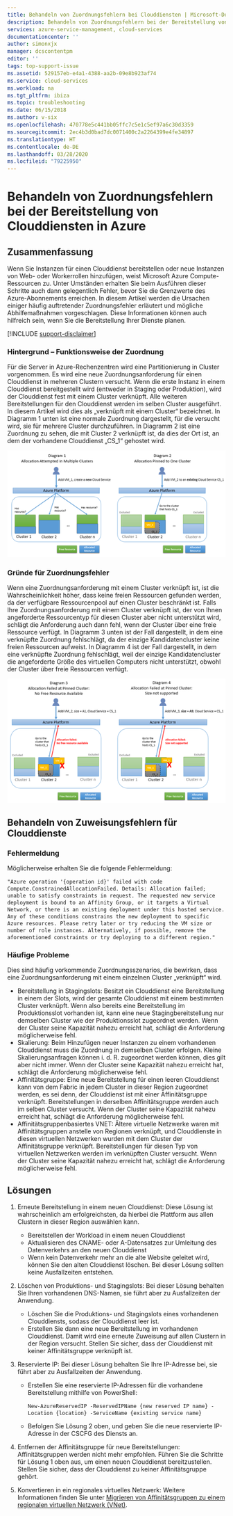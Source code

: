 ```yaml
---
title: Behandeln von Zuordnungsfehlern bei Clouddiensten | Microsoft-Dokumentation
description: Behandeln von Zuordnungsfehlern bei der Bereitstellung von Clouddiensten in Azure
services: azure-service-management, cloud-services
documentationcenter: ''
author: simonxjx
manager: dcscontentpm
editor: ''
tags: top-support-issue
ms.assetid: 529157eb-e4a1-4388-aa2b-09e8b923af74
ms.service: cloud-services
ms.workload: na
ms.tgt_pltfrm: ibiza
ms.topic: troubleshooting
ms.date: 06/15/2018
ms.author: v-six
ms.openlocfilehash: 470778e5c441bb05ffc7c5e1c5ef97a6c30d3359
ms.sourcegitcommit: 2ec4b3d0bad7dc0071400c2a2264399e4fe34897
ms.translationtype: HT
ms.contentlocale: de-DE
ms.lasthandoff: 03/28/2020
ms.locfileid: "79225950"
---
```

# <a name="troubleshooting-allocation-failure-when-you-deploy-cloud-services-in-azure"></a>Behandeln von Zuordnungsfehlern bei der Bereitstellung von Clouddiensten in Azure
## <a name="summary"></a>Zusammenfassung
Wenn Sie Instanzen für einen Clouddienst bereitstellen oder neue Instanzen von Web- oder Workerrollen hinzufügen, weist Microsoft Azure Compute-Ressourcen zu. Unter Umständen erhalten Sie beim Ausführen dieser Schritte auch dann gelegentlich Fehler, bevor Sie die Grenzwerte des Azure-Abonnements erreichen. In diesem Artikel werden die Ursachen einiger häufig auftretender Zuordnungsfehler erläutert und mögliche Abhilfemaßnahmen vorgeschlagen. Diese Informationen können auch hilfreich sein, wenn Sie die Bereitstellung Ihrer Dienste planen.

[!INCLUDE [support-disclaimer](../../includes/support-disclaimer.md)]

### <a name="background--how-allocation-works"></a>Hintergrund – Funktionsweise der Zuordnung
Für die Server in Azure-Rechenzentren wird eine Partitionierung in Cluster vorgenommen. Es wird eine neue Zuordnungsanforderung für einen Clouddienst in mehreren Clustern versucht. Wenn die erste Instanz in einem Clouddienst bereitgestellt wird (entweder in Staging oder Produktion), wird der Clouddienst fest mit einem Cluster verknüpft. Alle weiteren Bereitstellungen für den Clouddienst werden im selben Cluster ausgeführt. In diesem Artikel wird dies als „verknüpft mit einem Cluster“ bezeichnet. In Diagramm 1 unten ist eine normale Zuordnung dargestellt, für die versucht wird, sie für mehrere Cluster durchzuführen. In Diagramm 2 ist eine Zuordnung zu sehen, die mit Cluster 2 verknüpft ist, da dies der Ort ist, an dem der vorhandene Clouddienst „CS_1“ gehostet wird.

![Zuordnungsdiagramm](./media/cloud-services-allocation-failure/Allocation1.png)

### <a name="why-allocation-failure-happens"></a>Gründe für Zuordnungsfehler
Wenn eine Zuordnungsanforderung mit einem Cluster verknüpft ist, ist die Wahrscheinlichkeit höher, dass keine freien Ressourcen gefunden werden, da der verfügbare Ressourcenpool auf einen Cluster beschränkt ist. Falls Ihre Zuordnungsanforderung mit einem Cluster verknüpft ist, der von Ihnen angeforderte Ressourcentyp für diesen Cluster aber nicht unterstützt wird, schlägt die Anforderung auch dann fehl, wenn der Cluster über eine freie Ressource verfügt. In Diagramm 3 unten ist der Fall dargestellt, in dem eine verknüpfte Zuordnung fehlschlägt, da der einzige Kandidatencluster keine freien Ressourcen aufweist. In Diagramm 4 ist der Fall dargestellt, in dem eine verknüpfte Zuordnung fehlschlägt, weil der einzige Kandidatencluster die angeforderte Größe des virtuellen Computers nicht unterstützt, obwohl der Cluster über freie Ressourcen verfügt.

![Verknüpfte Zuordnung, Fehler](./media/cloud-services-allocation-failure/Allocation2.png)

## <a name="troubleshooting-allocation-failure-for-cloud-services"></a>Behandeln von Zuweisungsfehlern für Clouddienste
### <a name="error-message"></a>Fehlermeldung
Möglicherweise erhalten Sie die folgende Fehlermeldung:

    "Azure operation '{operation id}' failed with code Compute.ConstrainedAllocationFailed. Details: Allocation failed; unable to satisfy constraints in request. The requested new service deployment is bound to an Affinity Group, or it targets a Virtual Network, or there is an existing deployment under this hosted service. Any of these conditions constrains the new deployment to specific Azure resources. Please retry later or try reducing the VM size or number of role instances. Alternatively, if possible, remove the aforementioned constraints or try deploying to a different region."

### <a name="common-issues"></a>Häufige Probleme
Dies sind häufig vorkommende Zuordnungsszenarios, die bewirken, dass eine Zuordnungsanforderung mit einem einzelnen Cluster „verknüpft“ wird.

* Bereitstellung in Stagingslots: Besitzt ein Clouddienst eine Bereitstellung in einem der Slots, wird der gesamte Clouddienst mit einem bestimmten Cluster verknüpft.  Wenn also bereits eine Bereitstellung im Produktionsslot vorhanden ist, kann eine neue Stagingbereitstellung nur demselben Cluster wie der Produktionsslot zugeordnet werden. Wenn der Cluster seine Kapazität nahezu erreicht hat, schlägt die Anforderung möglicherweise fehl.
* Skalierung: Beim Hinzufügen neuer Instanzen zu einem vorhandenen Clouddienst muss die Zuordnung in demselben Cluster erfolgen.  Kleine Skalierungsanfragen können i. d. R. zugeordnet werden können, dies gilt aber nicht immer. Wenn der Cluster seine Kapazität nahezu erreicht hat, schlägt die Anforderung möglicherweise fehl.
* Affinitätsgruppe: Eine neue Bereitstellung für einen leeren Clouddienst kann von dem Fabric in jedem Cluster in dieser Region zugeordnet werden, es sei denn, der Clouddienst ist mit einer Affinitätsgruppe verknüpft. Bereitstellungen in derselben Affinitätsgruppe werden auch im selben Cluster versucht. Wenn der Cluster seine Kapazität nahezu erreicht hat, schlägt die Anforderung möglicherweise fehl.
* Affinitätsgruppenbasiertes VNET: Ältere virtuelle Netzwerke waren mit Affinitätsgruppen anstelle von Regionen verknüpft, und Clouddienste in diesen virtuellen Netzwerken wurden mit dem Cluster der Affinitätsgruppe verknüpft. Bereitstellungen für diesen Typ von virtuellen Netzwerken werden im verknüpften Cluster versucht. Wenn der Cluster seine Kapazität nahezu erreicht hat, schlägt die Anforderung möglicherweise fehl.

## <a name="solutions"></a>Lösungen
1. Erneute Bereitstellung in einem neuen Clouddienst: Diese Lösung ist wahrscheinlich am erfolgreichsten, da hierbei die Plattform aus allen Clustern in dieser Region auswählen kann.

   * Bereitstellen der Workload in einem neuen Clouddienst  
   * Aktualisieren des CNAME- oder A-Datensatzes zur Umleitung des Datenverkehrs an den neuen Clouddienst
   * Wenn kein Datenverkehr mehr an die alte Website geleitet wird, können Sie den alten Clouddienst löschen. Bei dieser Lösung sollten keine Ausfallzeiten entstehen.
2. Löschen von Produktions- und Stagingslots: Bei dieser Lösung behalten Sie Ihren vorhandenen DNS-Namen, sie führt aber zu Ausfallzeiten der Anwendung.

   * Löschen Sie die Produktions- und Stagingslots eines vorhandenen Clouddiensts, sodass der Clouddienst leer ist.
   * Erstellen Sie dann eine neue Bereitstellung im vorhandenen Clouddienst. Damit wird eine erneute Zuweisung auf allen Clustern in der Region versucht. Stellen Sie sicher, dass der Clouddienst mit keiner Affinitätsgruppe verknüpft ist.
3. Reservierte IP: Bei dieser Lösung behalten Sie Ihre IP-Adresse bei, sie führt aber zu Ausfallzeiten der Anwendung.  

   * Erstellen Sie eine reservierte IP-Adressen für die vorhandene Bereitstellung mithilfe von PowerShell:

     ```
     New-AzureReservedIP -ReservedIPName {new reserved IP name} -Location {location} -ServiceName {existing service name}
     ```
   * Befolgen Sie Lösung 2 oben, und geben Sie die neue reservierte IP-Adresse in der CSCFG des Diensts an.
4. Entfernen der Affinitätsgruppe für neue Bereitstellungen: Affinitätsgruppen werden nicht mehr empfohlen. Führen Sie die Schritte für Lösung 1 oben aus, um einen neuen Clouddienst bereitzustellen. Stellen Sie sicher, dass der Clouddienst zu keiner Affinitätsgruppe gehört.
5. Konvertieren in ein regionales virtuelles Netzwerk: Weitere Informationen finden Sie unter [Migrieren von Affinitätsgruppen zu einem regionalen virtuellen Netzwerk (VNet)](../virtual-network/virtual-networks-migrate-to-regional-vnet.md).

